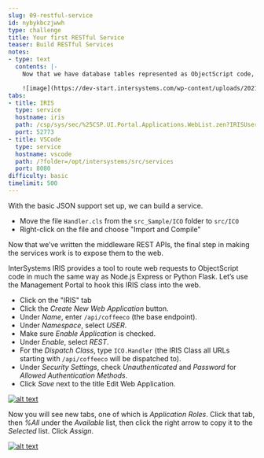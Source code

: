 ```yaml
---
slug: 09-restful-service
id: nybykbczjwwh
type: challenge
title: Your first RESTful Service
teaser: Build RESTful Services
notes:
- type: text
  contents: |-
    Now that we have database tables represented as ObjectScript code, and we know how to query the database using SQL and ObjectScript, we’re ready to build Web APIs. We'll connect an ObjectScript class to the Web and create "routes" so that certain URLs trigger the execution of certain methods in the class.

    ![image](https://dev-start.intersystems.com/wp-content/uploads/2021/03/IrisCoffee-Sketch3-01-e1616128053104-1024x307.png)
tabs:
- title: IRIS
  type: service
  hostname: iris
  path: /csp/sys/sec/%25CSP.UI.Portal.Applications.WebList.zen?IRISUsername=_SYSTEM&IRISPassword=SYS
  port: 52773
- title: VSCode
  type: service
  hostname: vscode
  path: /?folder=/opt/intersystems/src/services
  port: 8080
difficulty: basic
timelimit: 500
---
```

<style>
.lightbox {
  display: none;
  position: fixed;
  justify-content: center;
  align-items: center;
  z-index: 999;
  top: 0;
  left: 0;
  right: 0;
  bottom: 0;
  padding: 1rem;
  background: rgba(0, 0, 0, 0.8);
}

.lightbox:target {
  display: flex;
}

.lightbox img {
  max-height: 100%
}
</style>
With the basic JSON support set up, we can build a service.
* Move the file `Handler.cls` from the `src_Sample/ICO` folder to `src/ICO`
* Right-click on the file and choose "Import and Compile"

Now that we’ve written the middleware REST APIs, the final step in making the services work is to expose them to the web.

InterSystems IRIS provides a tool to route web requests to ObjectScript code in much the same way as Node.js Express or Python Flask. Let’s use the Management Portal to hook this IRIS class into the web.

* Click on the "IRIS" tab
* Click the *Create New Web Application* button.
* Under *Name*, enter `/api/coffeeco` (the base endpoint).
* Under *Namespace*, select *USER*.
* Make sure *Enable Application* is checked.
* Under *Enable*, select *REST*.
* For the *Dispatch Class*, type `ICO.Handler` (the IRIS Class all URLs starting with `/api/coffeeco` will be dispatched to).
* Under *Security Settings*, check *Unauthenticated* and *Password* for *Allowed Authentication Methods*.
* Click *Save* next to the title Edit Web Application.

<a href="#editwebapp">
  <img alt="alt text" src="https://dev-start.intersystems.com/wp-content/uploads/2021/03/edit_web_app-1024x524.png" />
</a>

<a href="#" class="lightbox" id="editwebapp">
  <img alt="alt text" src="https://dev-start.intersystems.com/wp-content/uploads/2021/03/edit_web_app-1024x524.png" />
</a>

Now you will see new tabs, one of which is *Application Roles*.
Click that tab, then *%All* under the *Available* list, then click the right arrow to copy it to the *Selected* list. Click *Assign*.

<a href="#assignrole">
  <img alt="alt text" src="https://dev-start.intersystems.com/wp-content/uploads/2021/03/edit_web_app_assign-768x750.png" />
</a>

<a href="#" class="lightbox" id="edassignroleitwebapp">
  <img alt="alt text" src="https://dev-start.intersystems.com/wp-content/uploads/2021/03/edit_web_app_assign-768x750.png" />
</a>
